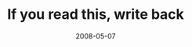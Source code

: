 ---
layout: base.njk
title : 'If you read this, write back' 
view_title : 'If you read this, write back' 
year : '2008' 
date : '2008-05-07' 
img_file : '/drawing/ifyoureadthiswriteback.png' 
html_file : 'ifyoureadthiswriteback' 
next_html : 'iwillfollowyouintothedark.html' 
year_order : '191' 
permalink : "title/{{html_file}}.html"
---